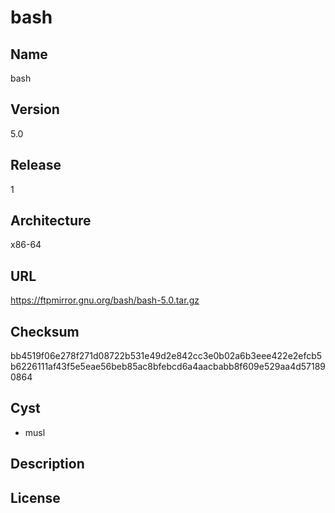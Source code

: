 # bash

## Name
bash

## Version
5.0

## Release
1

## Architecture
x86-64

## URL
https://ftpmirror.gnu.org/bash/bash-5.0.tar.gz

## Checksum
bb4519f06e278f271d08722b531e49d2e842cc3e0b02a6b3eee422e2efcb5b6226111af43f5e5eae56beb85ac8bfebcd6a4aacbabb8f609e529aa4d571890864

## Cyst
* musl

## Description

## License

